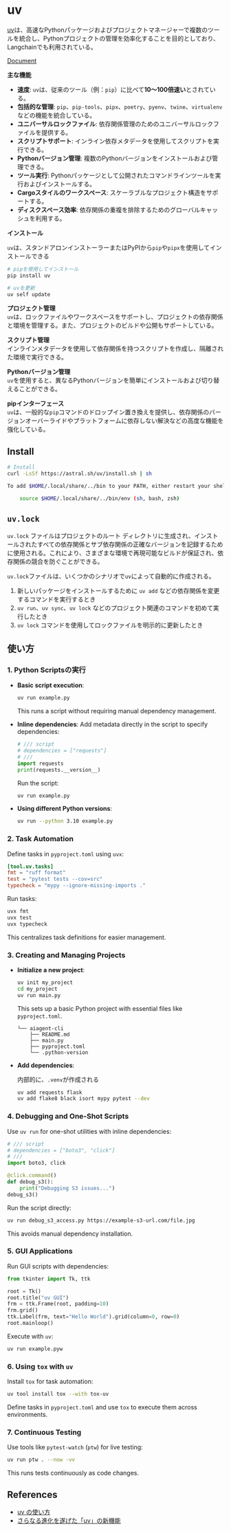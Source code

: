 # uv

[uv](https://github.com/astral-sh/uv)は、高速なPythonパッケージおよびプロジェクトマネージャーで複数のツールを統合し、Pythonプロジェクトの管理を効率化することを目的としており、Langchainでも利用されている。

[Document](https://docs.astral.sh/uv/)

**主な機能**  

- **速度**: `uv`は、従来のツール（例：`pip`）に比べて**10〜100倍速い**とされている。
- **包括的な管理**: `pip`、`pip-tools`、`pipx`、`poetry`、`pyenv`、`twine`、`virtualenv`などの機能を統合している。
- **ユニバーサルロックファイル**: 依存関係管理のためのユニバーサルロックファイルを提供する。
- **スクリプトサポート**: インライン依存メタデータを使用してスクリプトを実行できる。
- **Pythonバージョン管理**: 複数のPythonバージョンをインストールおよび管理できる。
- **ツール実行**: Pythonパッケージとして公開されたコマンドラインツールを実行およびインストールする。
- **Cargoスタイルのワークスペース**: スケーラブルなプロジェクト構造をサポートする。
- **ディスクスペース効率**: 依存関係の重複を排除するためのグローバルキャッシュを利用する。

**インストール**  

`uv`は、スタンドアロンインストーラーまたはPyPIから`pip`や`pipx`を使用してインストールできる

```bash
# pipを使用してインストール
pip install uv

# uvを更新
uv self update
```

**プロジェクト管理**  
`uv`は、ロックファイルやワークスペースをサポートし、プロジェクトの依存関係と環境を管理する。また、プロジェクトのビルドや公開もサポートしている。

**スクリプト管理**  
インラインメタデータを使用して依存関係を持つスクリプトを作成し、隔離された環境で実行できる。

**Pythonバージョン管理**  
`uv`を使用すると、異なるPythonバージョンを簡単にインストールおよび切り替えることができる。

**pipインターフェース**  
`uv`は、一般的な`pip`コマンドのドロップイン置き換えを提供し、依存関係のバージョンオーバーライドやプラットフォームに依存しない解決などの高度な機能を強化している。

## Install

```sh
# Install
curl -LsSf https://astral.sh/uv/install.sh | sh

To add $HOME/.local/share/../bin to your PATH, either restart your shell or run:

    source $HOME/.local/share/../bin/env (sh, bash, zsh)
```

## `uv.lock`

`uv.lock` ファイルはプロジェクトのルート ディレクトリに生成され、インストールされたすべての依存関係とサブ依存関係の正確なバージョンを記録するために使用される。これにより、さまざまな環境で再現可能なビルドが保証され、依存関係の競合を防ぐことができる。

`uv.lock`ファイルは、いくつかのシナリオで`uv`によって自動的に作成される。

1. 新しいパッケージをインストールするために `uv add` などの依存関係を変更するコマンドを実行するとき
2. `uv run`、`uv sync`、`uv lock` などのプロジェクト関連のコマンドを初めて実行したとき
3. `uv lock` コマンドを使用してロックファイルを明示的に更新したとき

## 使い方

### 1. Python Scriptsの実行

- **Basic script execution**:

  ```bash
  uv run example.py
  ```

  This runs a script without requiring manual dependency management.

- **Inline dependencies**:
  Add metadata directly in the script to specify dependencies:

  ```python
  # /// script
  # dependencies = ["requests"]
  # ///
  import requests
  print(requests.__version__)
  ```

  Run the script:

  ```bash
  uv run example.py
  ```

- **Using different Python versions**:

  ```bash
  uv run --python 3.10 example.py
  ```

### 2. Task Automation

Define tasks in `pyproject.toml` using `uvx`:

```toml
[tool.uv.tasks]
fmt = "ruff format"
test = "pytest tests --cov=src"
typecheck = "mypy --ignore-missing-imports ."
```

Run tasks:

```bash
uvx fmt
uvx test
uvx typecheck
```

This centralizes task definitions for easier management.

### 3. Creating and Managing Projects

- **Initialize a new project**:

   ```bash
   uv init my_project
   cd my_project
   uv run main.py
   ```

   This sets up a basic Python project with essential files like `pyproject.toml`.

   ```
   └── aiagent-cli
       ├── README.md
       ├── main.py
       ├── pyproject.toml
       └── .python-version
   ```

- **Add dependencies**:

   内部的に、`.venv`が作成される
   ```bash
   uv add requests flask
   uv add flake8 black isort mypy pytest --dev
   ```

### 4. Debugging and One-Shot Scripts

Use `uv run` for one-shot utilities with inline dependencies:

```python
# /// script
# dependencies = ["boto3", "click"]
# ///
import boto3, click

@click.command()
def debug_s3():
    print("Debugging S3 issues...")
debug_s3()
```

Run the script directly:

```bash
uv run debug_s3_access.py https://example-s3-url.com/file.jpg
```

This avoids manual dependency installation.

### 5. GUI Applications

Run GUI scripts with dependencies:

```python
from tkinter import Tk, ttk

root = Tk()
root.title("uv GUI")
frm = ttk.Frame(root, padding=10)
frm.grid()
ttk.Label(frm, text="Hello World").grid(column=0, row=0)
root.mainloop()

```
Execute with `uv`:

```bash
uv run example.pyw
```

### 6. Using `tox` with `uv`

Install `tox` for task automation:

```bash
uv tool install tox --with tox-uv
```

Define tasks in `pyproject.toml` and use `tox` to execute them across environments.

### 7. Continuous Testing

Use tools like `pytest-watch` (`ptw`) for live testing:

```bash
uv run ptw . --now -vv
```

This runs tests continuously as code changes.

## References

- [uv の使い方](https://note.com/npaka/n/n44c54312fb04)
- [さらなる進化を遂げた「uv」の新機能](https://gihyo.jp/article/2024/09/monthly-python-2409)
